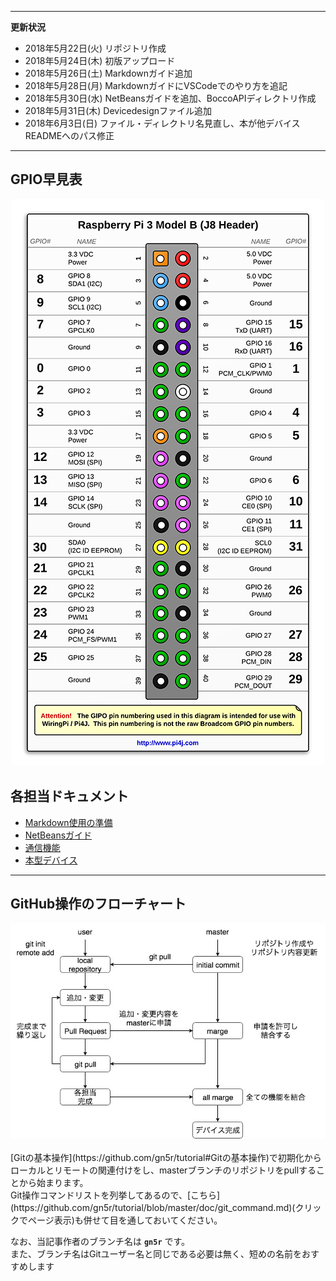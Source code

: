 ----
**更新状況**
- 2018年5月22日(火) リポジトリ作成
- 2018年5月24日(木) 初版アップロード
- 2018年5月26日(土) Markdownガイド追加
- 2018年5月28日(月) MarkdownガイドにVSCodeでのやり方を追記
- 2018年5月30日(水) NetBeansガイドを追加、BoccoAPIディレクトリ作成
- 2018年5月31日(木) Devicedesignファイル追加
- 2018年6月3日(日)  ファイル・ディレクトリ名見直し、本が他デバイスREADMEへのパス修正
----

## GPIO早見表
<div align="center">
  <img src=./img/gpio.png>
</div>

## 各担当ドキュメント
- [Markdown使用の準備](./doc/markdown_guide.md)
- [NetBeansガイド](./doc/netbeans_guide.md)
- [通信機能](./BoccoAPI/README.md)
- [本型デバイス](./DeviceDesign/README.md)
----

## GitHub操作のフローチャート

<div align="center">
  <img src=./img/git_guide.jpg>
</div>
<br>
[Gitの基本操作](https://github.com/gn5r/tutorial#Gitの基本操作)で初期化からローカルとリモートの関連付けをし、masterブランチのリポジトリをpullすることから始まります。<br>
Git操作コマンドリストを列挙してあるので、[こちら](https://github.com/gn5r/tutorial/blob/master/doc/git_command.md)(クリックでページ表示)も併せて目を通しておいてください。<br>

なお、当記事作者のブランチ名は **`gn5r`** です。<br>
また、ブランチ名はGitユーザー名と同じである必要は無く、短めの名前をおすすめします
